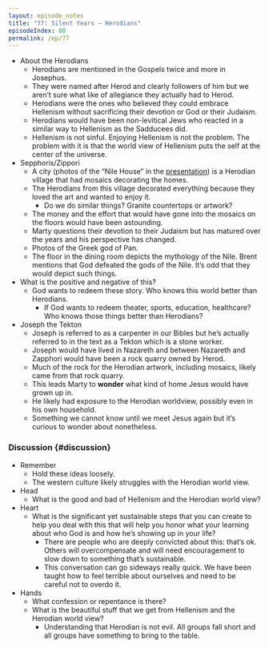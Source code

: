 ```yaml
---
layout: episode_notes
title: "77: Silent Years — Herodians"
episodeIndex: 80
permalink: /ep/77
---
```


- About the Herodians
  - Herodians are mentioned in the Gospels twice and more in Josephus.
  - They were named after Herod and clearly followers of him but we aren’t sure what like of allegiance they actually had to Herod.
  - Herodians were the ones who believed they could embrace Hellenism without sacrificing their devotion or God or their Judaism. 
  - Herodians would have been non-levitical Jews who reacted in a similar way to Hellenism as the Sadducees did.
  - Hellenism is not sinful. Enjoying Hellenism is not the problem. The problem with it is that the world view of Hellenism puts the self at the center of the universe.
- Sepphoris/Zippori
  - A city (photos of the “Nile House” in the [presentation](https://bemadiscipleship.s3.us-east-2.amazonaws.com/BEMA+077+Silent+Years+Herodians.pdf)) is a Herodian village that had mosaics decorating the homes.
  - The Herodians from this village decorated everything because they loved the art and wanted to enjoy it.
    - Do we do similar things? Granite countertops or artwork?
  - The money and the effort that would have gone into the mosaics on the floors would have been astounding.
  - Marty questions their devotion to their Judaism but has matured over the years and his perspective has changed.
  - Photos of the Greek god of Pan.
  - The floor in the dining room depicts the mythology of the Nile. Brent mentions that God defeated the gods of the Nile. It’s odd that they would depict such things.
- What is the positive and negative of this?
  - God wants to redeem these story. Who knows this world better than Herodians.
    - If God wants to redeem theater, sports, education, healthcare? Who knows those things better than Herodians?
- Joseph the Tekton
  - Joseph is referred to as a carpenter in our Bibles but he’s actually referred to in the text as a Tekton which is a stone worker.
  - Joseph would have lived in Nazareth and between Nazareth and Zapphori would have been a rock quarry owned by Herod. 
  - Much of the rock for the Herodian artwork, including mosaics, likely came from that rock quarry.
  - This leads Marty to **wonder** what kind of home Jesus would have grown up in.
  - He likely had exposure to the Herodian worldview, possibly even in his own household.
  - Something we cannot know until we meet Jesus again but it’s curious to wonder about nonetheless.

### Discussion {#discussion}

- Remember
  - Hold these ideas loosely. 
  - The western culture likely struggles with the Herodian world view. 
- Head 
  - What is the good and bad of Hellenism and the Herodian world view?
- Heart
  - What is the significant yet sustainable steps that you can create to help you deal with this that will help you honor what your learning about who God is and how he’s showing up in your life?
    - There are people who are deeply convicted about this: that’s ok. Others will overcompensate and will need encouragement to slow down to something that’s sustainable. 
    - This conversation can go sideways really quick. We have been taught how to feel terrible about ourselves and need to be careful not to overdo it. 
- Hands
  - What confession or repentance is there?
  - What is the beautiful stuff that we get from Hellenism and the Herodian world view?
    - Understanding that Herodian is not evil. All groups fall short and all groups have something to bring to the table. 
